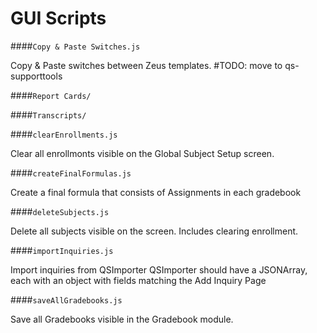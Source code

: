 GUI Scripts
===

####`Copy & Paste Switches.js`

 Copy & Paste switches between Zeus templates. \#TODO: move to qs-supporttools 

####`Report Cards/`



####`Transcripts/`



####`clearEnrollments.js`

 Clear all enrollmonts visible on the Global Subject Setup screen. 

####`createFinalFormulas.js`

 Create a final formula that consists of Assignments in each gradebook 

####`deleteSubjects.js`

 Delete all subjects visible on the screen. Includes clearing enrollment. 

####`importInquiries.js`

 Import inquiries from QSImporter QSImporter should have a JSONArray, each with an object with fields matching the Add Inquiry Page 

####`saveAllGradebooks.js`

 Save all Gradebooks visible in the Gradebook module.